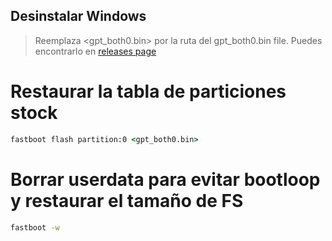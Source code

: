 ## Desinstalar Windows


> Reemplaza <gpt_both0.bin> por la ruta del gpt_both0.bin file. Puedes encontrarlo en [releases page](../../../../releases/)


# Restaurar la tabla de particiones stock

```cmd
fastboot flash partition:0 <gpt_both0.bin>
```

# Borrar userdata para evitar bootloop y restaurar el tamaño de FS
```cmd
fastboot -w
```
